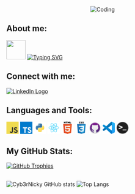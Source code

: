 <p align="center">
  <img 
    alt="Coding" 
    width="900" height="300"    
    src="https://media.giphy.com/media/v1.Y2lkPTc5MGI3NjExaHdhNTJlOWhsbnp4eGZ3MHlxdWFvdG9rN2E0b3RzdGc5bWR3dnVyMSZlcD12MV9pbnRlcm5hbF9naWZfYnlfaWQmY3Q9Zw/BWTkYdgeatVEKhi39i/giphy.gif">
</p>

<h2 align="left">
  About me:
</h2>

<div>
<img width="50" height="50" src="https://media.giphy.com/media/H3JHrs7JC6duvenDW8/giphy.gif" >
<a align="left" href="https://git.io/typing-svg"><img src="https://readme-typing-svg.demolab.com?font=Fira+Code&pause=1000&color=F7F7F7FF&width=435&lines=Hey+There!+%3A);My+name+is+Nicolas;I'm+23+years+old;I'm+from+Guatemala;I+study+system+engineering" alt="Typing SVG" /></a>
</div>
  
<h2 align="left">
  <strong>Connect with me: </strong>
</h2>

<p align="left">
  <a href="https://www.linkedin.com/in/nicolas-del-valle-del-valle/">
    <img height="32" width="32" src="https://content.linkedin.com/content/dam/me/brand/en-us/brand-home/logos/In-Blue-Logo.png.original.png" alt="LinkedIn Logo">
  </a>
</p>

<h2 align="left">
  <strong> Languages and Tools: </strong>
</h2>

<p align="left">
<img height="32" width="32" src="https://raw.githubusercontent.com/github/explore/80688e429a7d4ef2fca1e82350fe8e3517d3494d/topics/javascript/javascript.png" />
<img height="32" width="32" src="https://raw.githubusercontent.com/github/explore/80688e429a7d4ef2fca1e82350fe8e3517d3494d/topics/typescript/typescript.png" />
<img height="32" width="32" src="https://raw.githubusercontent.com/github/explore/80688e429a7d4ef2fca1e82350fe8e3517d3494d/topics/python/python.png" />
<img height="32" width="32" src="https://raw.githubusercontent.com/github/explore/80688e429a7d4ef2fca1e82350fe8e3517d3494d/topics/react/react.png" />
<!-- <img height="32" width="32" src="https://raw.githubusercontent.com/github/explore/80688e429a7d4ef2fca1e82350fe8e3517d3494d/topics/angular/angular.png" /> -->
<!-- <img height="32" width="32" src="https://raw.githubusercontent.com/github/explore/7456fdff59816d37ef383a6c8f32a26ff7332db2/topics/django/django.png" /> -->
<img height="32" width="32" src="https://raw.githubusercontent.com/github/explore/80688e429a7d4ef2fca1e82350fe8e3517d3494d/topics/html/html.png" />
<img height="32" width="32" src="https://raw.githubusercontent.com/github/explore/80688e429a7d4ef2fca1e82350fe8e3517d3494d/topics/css/css.png" />
<!-- <img height="32" width="32" src="https://raw.githubusercontent.com/github/explore/80688e429a7d4ef2fca1e82350fe8e3517d3494d/topics/postgresql/postgresql.png" /> -->
<img height="32" width="32" src="https://raw.githubusercontent.com/github/explore/eea6056959c4b39a4e280786b580ed1f2ed81b32/topics/github-desktop/github-desktop.png" />
<img height="32" width="32" src="https://raw.githubusercontent.com/github/explore/80688e429a7d4ef2fca1e82350fe8e3517d3494d/topics/visual-studio-code/visual-studio-code.png" />
<img height="32" width="32" src="https://raw.githubusercontent.com/github/explore/80688e429a7d4ef2fca1e82350fe8e3517d3494d/topics/terminal/terminal.png" />
</p>

<h2 align="left">
  <strong> My GitHub Stats: </strong>
</h2>

<!-- <div align="left">
  <a href="https://git.io/streak-stats">
    <img src="http://github-readme-streak-stats.herokuapp.com?user=Cyb3rNicky&theme=radical" alt="GitHub Streak">
  </a>
</div> -->

<!-- <br> -->


<div style="mb" align="left">
<a href="https://github.com/ryo-ma/github-profile-trophy">
  <img src="https://github-profile-trophy.vercel.app/?username=Cyb3rNicky&theme=radical&column=4" alt="GitHub Trophies">
</a>
</div>

<br>

<p align="left">
  <img height="190" src="https://github-readme-stats.vercel.app/api?username=Cyb3rNicky&theme=radical&rank_icon=github&show_icons=true" alt="Cyb3rNicky GitHub stats" />
  <img height="190" src="https://github-readme-stats.vercel.app/api/top-langs/?username=Cyb3rNicky&theme=radical&layout=compact" alt="Top Langs" />
</p>


